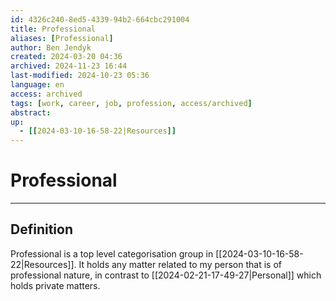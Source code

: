 ```yaml
---
id: 4326c240-8ed5-4339-94b2-664cbc291004
title: Professional
aliases: [Professional]
author: Ben Jendyk
created: 2024-03-20 04:36
archived: 2024-11-23 16:44
last-modified: 2024-10-23 05:36
language: en
access: archived
tags: [work, career, job, profession, access/archived]
abstract: 
up:
  - [[2024-03-10-16-58-22|Resources]]
---
```


# Professional

--- 

## Definition

Professional is a top level categorisation group in [[2024-03-10-16-58-22|Resources]]. It holds any matter related to my person that is of professional nature, in contrast to [[2024-02-21-17-49-27|Personal]] which holds private matters.
